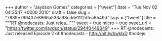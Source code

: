 
+++
author = "Jaydson Gomes"
categories = ["tweet"]
date = "Tue Nov 02 04:35:17 +0000 2010"
draft = false
slug = "7839e769437e8866a533a98cdde11f2dfea6549d"
tags = ["tweet"]
title = """RT @nodecasts: Just relea..."""
tweet = true
micro = true
tweet_url = "https://twitter.com/jaydson/status/29440449649"
+++
RT @nodecasts: Just released Episode 2 of #nodecasts - http://bit.ly/bwklxD  #nodejs
